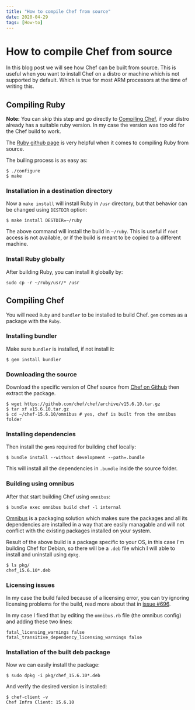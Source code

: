 ```yaml
---
title: "How to compile Chef from source"
date: 2020-04-29
tags: [How-to]
---
```


# How to compile Chef from source

In this blog post we will see how Chef can be built from source. This is useful
when you want to install Chef on a distro or machine which is not supported by
default. Which is true for most ARM processors at the time of writing this.

## Compiling Ruby

**Note:** You can skip this step and go directly to [Compiling Chef](#compiling-chef), if
your distro already has a suitable ruby version. In my case the version was too
old for the Chef build to work.

The [Ruby github page](https://github.com/ruby/ruby#git) is very helpful when it
comes to compiling Ruby from source.

The builing process is as easy as:

```bash:title=terminal
$ ./configure
$ make
```

### Installation in a destination directory

Now a `make install` will install Ruby in `/usr` directory, but that behavior
can be changed using `DESTDIR` option:

```
$ make install DESTDIR=~/ruby
```

The above command will install the build in `~/ruby`. This is useful if `root`
access is not available, or if the build is meant to be copied to a different
machine.

### Install Ruby globally

After building Ruby, you can install it globally by:

```
sudo cp -r ~/ruby/usr/* /usr
```

## Compiling Chef

You will need `Ruby` and `bundler` to be installed to build Chef. `gem`
comes as a package with the `Ruby`.

### Installing bundler

Make sure `bundler` is installed, if not install it:

```
$ gem install bundler
```

### Downloading the source

Download the specific version of Chef source from [Chef on Github](https://github.com/chef/chef/)
then extract the package.

```
$ wget https://github.com/chef/chef/archive/v15.6.10.tar.gz
$ tar xf v15.6.10.tar.gz
$ cd ~/chef-15.6.10/omnibus # yes, chef is built from the omnibus folder
```

### Installing dependencies

Then install the `gem`s required for building chef locally:

```
$ bundle install --without development --path=.bundle
```

This will install all the dependencies in `.bundle` inside the source folder.

### Building using omnibus

After that start building Chef using `omnibus`:

```
$ bundle exec omnibus build chef -l internal
```

[Omnibus](https://github.com/chef/omnibus) is a packaging solution which makes
sure the packages and all its dependencies are installed in a way that are
easily managable and will not conflict with the existing packages installed on
your system.

Result of the above build is a package specific to your OS, in this case I'm
building Chef for Debian, so there will be a `.deb` file which I will able to
install and uninstall using `dpkg`.

```
$ ls pkg/
chef_15.6.10*.deb
```

### Licensing issues

In my case the build failed because of a licensing error, you can try
ignoring licensing problems for the build, read more about that in [issue #696](https://github.com/chef/omnibus/issues/696).

In my case I fixed that by editing the `omnibus.rb` file (the omnibus config)
and adding these two lines:

```
fatal_licensing_warnings false
fatal_transitive_dependency_licensing_warnings false
```

### Installation of the built deb package

Now we can easily install the package:

```
$ sudo dpkg -i pkg/chef_15.6.10*.deb
```

And verify the desired version is installed:

```
$ chef-client -v
Chef Infra Client: 15.6.10
```
